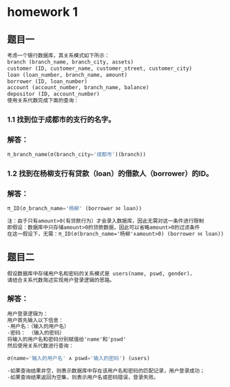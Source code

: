 # homework 1
## 题目一
```txt
考虑一个银行数据库，其关系模式如下所示：
branch (branch_name, branch_city, assets)
customer (ID, customer_name, customer_street, customer_city)
loan (loan_number, branch_name, amount)
borrower (ID, loan_number)
account (account_number, branch_name, balance)
depositor (ID, account_number)
使用关系代数完成下面的查询：
```
### 1.1 找到位于成都市的支行的名字。
### 解答：
```sql
π_branch_name(σ(branch_city='成都市')(branch))
```
### 1.2 找到在杨柳支行有贷款（loan）的借款人（borrower）的ID。
### 解答：
```sql
π_ID(σ_branch_name='杨柳' (borrower ⨝ loan))
```
```txt
注：由于只有amount>0(有贷款行为）才会录入数据库，因此无需对这一条件进行限制
即假设：数据库中只存储amount>0的贷款数据，因此可以省略amount>0的过滤条件
在这一假设下，无需：π_ID(σ(branch_name='杨柳'∧amount>0) (borrower ⨝ loan))
```
## 题目二
```txt
假设数据库中存储用户名和密码的关系模式是 users(name, pswd, gender)，
请结合关系代数简述实现用户登录逻辑的思路。
```
### 解答：
```txt
用户登录逻辑为：
用户首先输入以下信息：
-用户名：（输入的用户名）
-密码： （输入的密码）
将输入的用户名和密码分别赋值给'name'和'pswd'
然后使用关系代数进行查询：
```
```sql
σ(name='输入的用户名' ∧ pswd='输入的密码') (users)
```
```txt
-如果查询结果非空，则表示数据库中存在该用户名和密码的匹配记录，用户登录成功；
-如果查询结果返回为空集，则表示用户名或密码错误，登录失败。
```

